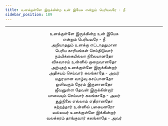 ```yaml
---
title: உனக்குள்ளே இருக்கின்ற உன் இயேசு என்றும் பெரியவரே - நீ
sidebar_position: 189
---
```


---
<center>
உனக்குள்ளே இருக்கின்ற உன் இயேசு<br/>
என்றும் பெரியவரே - நீ<br/>
அறியாததும் உனக்கு எட்டாததுமான<br/>
பெரிய காரியங்கள் செய்திடுவார்<br/>
நம்பிக்கையில்லா நிலையானதோ<br/>
விசுவாசம் உன்னில் குறைவானதோ<br/>
அற்புதற் உனக்குள்ளே இருக்கின்றார்<br/>
அதிசயம் செய்வார் கலங்காதே - அவர்<br/>
மதுரமான வாழ்வு கசப்பானதோ<br/>
ஒளிவரும் நேரம் இருளானதோ<br/>
ஜீவனுள்ள தேவன் இருக்கின்றார்<br/>
யாவையும் செய்வார் கலங்காதே - அவர்<br/>
சூழ்நிலை எல்லாம் எதிரானதோ<br/>
சுற்றத்தார் உன்னில் பகையனரோ<br/>
வல்லவர் உனக்குள்ளே இக்கின்றார்<br/>
வலக்கரம் தாங்குவார் கலங்காதே - அவர்
</center>